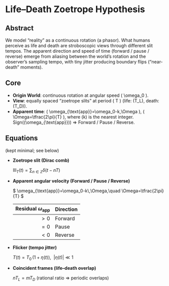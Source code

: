 # Life–Death Zoetrope Hypothesis

## Abstract
We model “reality” as a continuous rotation (a phasor). What humans perceive as life and death are stroboscopic views through different slit tempos. The apparent direction and speed of time (forward / pause / reverse) emerge from aliasing between the world’s rotation and the observer’s sampling tempo, with tiny jitter producing boundary flips (“near-death” moments).

## Core
- **Origin World**: continuous rotation at angular speed \( \omega_0 \).
- **View**: equally spaced “zoetrope slits” at period \( T \) (life: \(T_L\), death: \(T_D\)).
- **Apparent time**: \( \omega_{\text{app}}=\omega_0-k\,\Omega \), \( \Omega=\tfrac{2\pi}{T} \), where \(k\) is the nearest integer.  
  Sign(\(\omega_{\text{app}}\)) ⇒ Forward / Pause / Reverse.

## Equations
(kept minimal; see below)

- **Zoetrope slit (Dirac comb)**

  $`
  \mathrm{III}_T(t)=\sum_{n\in\mathbb{Z}}\delta(t-nT)
  `$

- **Apparent angular velocity (Forward / Pause / Reverse)**

  $`
  \omega_{\text{app}}=\omega_0-k\,\Omega,\quad \Omega=\tfrac{2\pi}{T}
  `$

  | Residual $\omega_{\text{app}}$ | Direction |
  |---:|:---|
  | $>0$ | Forward |
  | $=0$ | Pause |
  | $<0$ | Reverse |

- **Flicker (tempo jitter)**

  $`
  T(t)=T_0\,(1+\eta(t)),\ \ |\eta(t)|\ll 1
  `$

- **Coincident frames (life–death overlap)**  

  $nT_L = mT_D$  (rational ratio ⇒ periodic overlaps)

<!--
## Phenomena cheat-sheet
- **Three phases**: forward / pause / reverse are aliasing outcomes, not metaphysics.
- **Boundary flip**: small jitter near synchrony pushes \(\omega_{\text{app}}\) across zero.
- **Rational ratio** \(T_L/T_D=p/q\): recurrent “same-frame” moments (easy cross-talk).
- **Irrational ratio**: no exact coincidence; crossings are effectively never.

## Conventions
- Orientation (clockwise/counter-clockwise) is a sign convention only.  
- \(k=\mathrm{round}(\omega_0/\Omega)\) (nearest-integer branch).  
- Keep figures monochrome; annotate pages with `life T_L`, `death T_D`, `jitter ±%`.
-->
